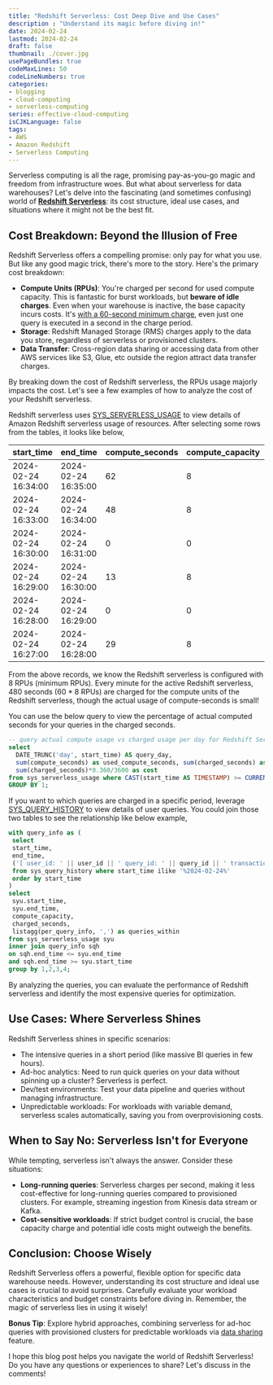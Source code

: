 ```yaml
---
title: "Redshift Serverless: Cost Deep Dive and Use Cases"
description : "Understand its magic before diving in!"
date: 2024-02-24
lastmod: 2024-02-24
draft: false
thumbnail: ./cover.jpg
usePageBundles: true
codeMaxLines: 50
codeLineNumbers: true
categories:
- blogging
- cloud-computing
- serverless-computing
series: effective-cloud-computing
isCJKLanguage: false
tags:
- AWS
- Amazon Redshift
- Serverless Computing
---
```


Serverless computing is all the rage, promising pay-as-you-go magic and freedom from infrastructure woes. But what about serverless for data warehouses? Let's delve into the fascinating (and sometimes confusing) world of **[Redshift Serverless][redshift-serverless]**: its cost structure, ideal use cases, and situations where it might not be the best fit.

## Cost Breakdown: Beyond the Illusion of Free

Redshift Serverless offers a compelling promise: only pay for what you use. But like any good magic trick, there's more to the story. Here's the primary cost breakdown:

- **Compute Units (RPUs)**: You're charged per second for used compute capacity. This is fantastic for burst workloads, but **beware of idle charges**. Even when your warehouse is inactive, the base capacity incurs costs. It's [with a 60-second minimum charge][redshift-pricing], even just one query is executed in a second in the charge period.
- **Storage**: Redshift Managed Storage (RMS) charges apply to the data you store, regardless of serverless or provisioned clusters.
- **Data Transfer**: Cross-region data sharing or accessing data from other AWS services like S3, Glue, etc outside the region attract data transfer charges.

By breaking down the cost of Redshift serverless, the RPUs usage majorly impacts the cost. Let's see a few examples of how to analyze the cost of your Redshift serverless.

Redshift serverless uses [SYS_SERVERLESS_USAGE][sys_serverless_usage] to view details of Amazon Redshift serverless usage of resources. After selecting some rows from the tables, it looks like below,

| start_time | end_time | compute_seconds | compute_capacity | data_storage | cross_region_transferred_data | charged_seconds |
|---|---|---|---|---|---|---|
| 2024-02-24 16:34:00 | 2024-02-24 16:35:00 | 62 | 8 | 31224 | 0 | 480 |
| 2024-02-24 16:33:00 | 2024-02-24 16:34:00 | 48 | 8 | 31218 | 0 | 0 |
| 2024-02-24 16:30:00 | 2024-02-24 16:31:00 | 0 | 0 | 31218 | 0 | 480 |
| 2024-02-24 16:29:00 | 2024-02-24 16:30:00 | 13 | 8 | 31217 | 0 | 0 |
| 2024-02-24 16:28:00 | 2024-02-24 16:29:00 | 0 | 0 | 31217 | 0 | 480 |
| 2024-02-24 16:27:00 | 2024-02-24 16:28:00 | 29 | 8 | 31210 | 0 | 480 |

From the above records, we know the Redshift serverless is configured with 8 RPUs (minimum RPUs). Every minute for the active Redshift serverless, 480 seconds (60 * 8 RPUs) are charged for the compute units of the Redshift serverless, though the actual usage of compute-seconds is small!

You can use the below query to view the percentage of actual computed seconds for your queries in the charged seconds.

```sql
-- query actual compute usage vs charged usage per day for Redshift Serverless running in us-west-2
select 
  DATE_TRUNC('day', start_time) AS query_day, 
  sum(compute_seconds) as used_compute_seconds, sum(charged_seconds) as charged_seconds, 2/3 as utility_percentage,
  sum(charged_seconds)*0.360/3600 as cost 
from sys_serverless_usage where CAST(start_time AS TIMESTAMP) >= CURRENT_DATE - INTERVAL '7 days'
GROUP BY 1;
```

If you want to which queries are charged in a specific period, leverage [SYS_QUERY_HISTORY][sys_query_history] to view details of user queries. You could join those two tables to see the relationship like below example,

```sql
with query_info as (
 select
 start_time,
 end_time,
 ('[ user_id: ' || user_id || ' query_id: ' || query_id || ' transaction_id: ' || transaction_id || ' session_id: ' || session_id ||' - queries: ' || SUBSTRING(btrim(query_text), 1, 100) || ' ]') as per_query_info
 from sys_query_history where start_time ilike '%2024-02-24%'
 order by start_time
)
select
 syu.start_time,
 syu.end_time,
 compute_capacity,
 charged_seconds,
 listagg(per_query_info, ',') as queries_within
from sys_serverless_usage syu
inner join query_info sqh
on sqh.end_time <= syu.end_time
and sqh.end_time >= syu.start_time
group by 1,2,3,4;
```

By analyzing the queries, you can evaluate the performance of Redshift serverless and identify the most expensive queries for optimization.

## Use Cases: Where Serverless Shines

Redshift Serverless shines in specific scenarios:

- The intensive queries in a short period (like massive BI queries in few hours).
- Ad-hoc analytics: Need to run quick queries on your data without spinning up a cluster? Serverless is perfect.
- Dev/test environments: Test your data pipeline and queries without managing infrastructure.
- Unpredictable workloads: For workloads with variable demand, serverless scales automatically, saving you from overprovisioning costs.

## When to Say No: Serverless Isn't for Everyone

While tempting, serverless isn't always the answer. Consider these situations:

- **Long-running queries**: Serverless charges per second, making it less cost-effective for long-running queries compared to provisioned clusters. For example, streaming ingestion from Kinesis data stream or Kafka.
- **Cost-sensitive workloads**: If strict budget control is crucial, the base capacity charge and potential idle costs might outweigh the benefits.

## Conclusion: Choose Wisely

Redshift Serverless offers a powerful, flexible option for specific data warehouse needs. However, understanding its cost structure and ideal use cases is crucial to avoid surprises. Carefully evaluate your workload characteristics and budget constraints before diving in. Remember, the magic of serverless lies in using it wisely!

**Bonus Tip**: Explore hybrid approaches, combining serverless for ad-hoc queries with provisioned clusters for predictable workloads via [data sharing][data-sharing] feature.

I hope this blog post helps you navigate the world of Redshift Serverless! Do you have any questions or experiences to share? Let's discuss in the comments!

[redshift-serverless]: https://aws.amazon.com/redshift/redshift-serverless/
[redshift-pricing]: https://aws.amazon.com/redshift/pricing/
[sys_serverless_usage]: https://docs.aws.amazon.com/redshift/latest/dg/SYS_SERVERLESS_USAGE.html
[sys_query_history]: https://docs.aws.amazon.com/redshift/latest/dg/SYS_QUERY_HISTORY.html
[data-sharing]: https://aws.amazon.com/redshift/features/data-sharing/?nc=sn&loc=2&dn=4
